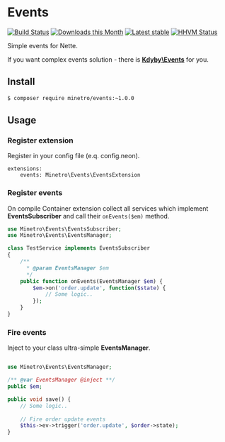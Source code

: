 # Events

[![Build Status](https://travis-ci.org/minetro/events.svg?branch=master)](https://travis-ci.org/minetro/events)
[![Downloads this Month](https://img.shields.io/packagist/dm/minetro/events.svg?style=flat)](https://packagist.org/packages/minetro/events)
[![Latest stable](https://img.shields.io/packagist/v/minetro/events.svg?style=flat)](https://packagist.org/packages/minetro/events)
[![HHVM Status](https://img.shields.io/hhvm/minetro/events.svg?style=flat)](http://hhvm.h4cc.de/package/minetro/events)

Simple events for Nette.

If you want complex events solution - there is **[Kdyby\Events](https://github.com/kdyby/events)** for you. 

## Install

```sh
$ composer require minetro/events:~1.0.0
```

## Usage

### Register extension

Register in your config file (e.q. config.neon).

```neon
extensions:
    events: Minetro\Events\EventsExtension
```

### Register events

On compile Container extension collect all services which implement **EventsSubscriber** and call their `onEvents($em)` method.

```php
use Minetro\Events\EventsSubscriber;
use Minetro\Events\EventsManager;

class TestService implements EventsSubscriber 
{
    /**
      * @param EventsManager $em
      */
    public function onEvents(EventsManager $em) {
        $em->on('order.update', function($state) {
            // Some logic..
        });
    }
}
```

### Fire events

Inject to your class ultra-simple **EventsManager**.

```php

use Minetro\Events\EventsManager;

/** @var EventsManager @inject **/
public $em;

public void save() {
    // Some logic..
    
    // Fire order update events
    $this->ev->trigger('order.update', $order->state);
}
```